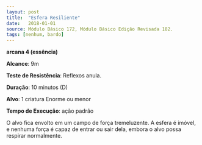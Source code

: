 ```yaml
---
layout: post
title:  "Esfera Resiliente"
date:   2018-01-01
source: Módulo Básico 172, Módulo Básico Edição Revisada 182.
tags: [nenhum, bardo]
---
```


**arcana 4 (essência)**

**Alcance**: 9m

**Teste de Resistência**: Reflexos anula.

**Duração**: 10 minutos (D)

**Alvo**: 1 criatura Enorme ou menor

**Tempo de Execução**: ação padrão

O alvo fica envolto em um campo de força tremeluzente. A esfera é imóvel, e nenhuma força é capaz de entrar ou sair dela, embora o alvo possa respirar normalmente.
